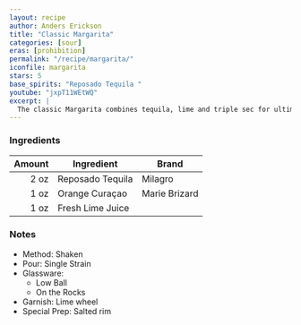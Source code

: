 ```yaml
---
layout: recipe
author: Anders Erickson
title: "Classic Margarita"
categories: [sour]
eras: [prohibition]
permalink: "/recipe/margarita/"
iconfile: margarita
stars: 5
base_spirits: "Reposado Tequila "
youtube: "jxpT11WEtWQ"
excerpt: |
  The classic Margarita combines tequila, lime and triple sec for ultimate refreshment. This tried-and-true recipe ensures a great, easy cocktail every time.
---
```


### Ingredients

| Amount | Ingredient       | Brand         |
| -----: | ---------------- | ------------- |
|   2 oz | Reposado Tequila | Milagro       |
|   1 oz | Orange Curaçao   | Marie Brizard |
|   1 oz | Fresh Lime Juice |

### Notes

- Method: Shaken
- Pour: Single Strain
- Glassware:
  - Low Ball
  - On the Rocks
- Garnish: Lime wheel
- Special Prep: Salted rim
